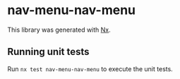 # nav-menu-nav-menu

This library was generated with [Nx](https://nx.dev).

## Running unit tests

Run `nx test nav-menu-nav-menu` to execute the unit tests.

